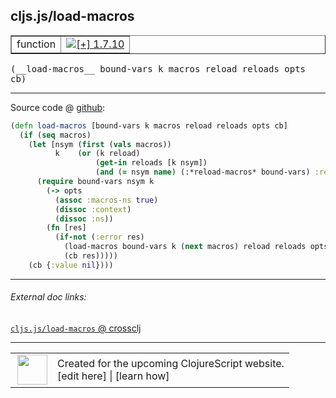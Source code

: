 ## cljs.js/load-macros



 <table border="1">
<tr>
<td>function</td>
<td><a href="https://github.com/cljsinfo/cljs-api-docs/tree/1.7.10"><img valign="middle" alt="[+] 1.7.10" title="Added in 1.7.10" src="https://img.shields.io/badge/+-1.7.10-lightgrey.svg"></a> </td>
</tr>
</table>


 <samp>
(__load-macros__ bound-vars k macros reload reloads opts cb)<br>
</samp>

---







Source code @ [github](https://github.com/clojure/clojurescript/blob/r1.7.10/src/main/cljs/cljs/js.cljs#L300-L315):

```clj
(defn load-macros [bound-vars k macros reload reloads opts cb]
  (if (seq macros)
    (let [nsym (first (vals macros))
          k    (or (k reload)
                   (get-in reloads [k nsym])
                   (and (= nsym name) (:*reload-macros* bound-vars) :reload))]
      (require bound-vars nsym k
        (-> opts
          (assoc :macros-ns true)
          (dissoc :context)
          (dissoc :ns))
        (fn [res]
          (if-not (:error res)
            (load-macros bound-vars k (next macros) reload reloads opts cb)
            (cb res)))))
    (cb {:value nil})))
```

<!--
Repo - tag - source tree - lines:

 <pre>
clojurescript @ r1.7.10
└── src
    └── main
        └── cljs
            └── cljs
                └── <ins>[js.cljs:300-315](https://github.com/clojure/clojurescript/blob/r1.7.10/src/main/cljs/cljs/js.cljs#L300-L315)</ins>
</pre>

-->

---



###### External doc links:

[`cljs.js/load-macros` @ crossclj](http://crossclj.info/fun/cljs.js.cljs/load-macros.html)<br>

---

 <table>
<tr><td>
<img valign="middle" align="right" width="48px" src="http://i.imgur.com/Hi20huC.png">
</td><td>
Created for the upcoming ClojureScript website.<br>
[edit here] | [learn how]
</td></tr></table>

[edit here]:https://github.com/cljsinfo/cljs-api-docs/blob/master/cljsdoc/cljs.js/load-macros.cljsdoc
[learn how]:https://github.com/cljsinfo/cljs-api-docs/wiki/cljsdoc-files

<!--

This information was too distracting to show to readers, but I'll leave it
commented here since it is helpful to:

- pretty-print the data used to generate this document
- and show how to retrieve that data



The API data for this symbol:

```clj
{:ns "cljs.js",
 :name "load-macros",
 :type "function",
 :signature ["[bound-vars k macros reload reloads opts cb]"],
 :source {:code "(defn load-macros [bound-vars k macros reload reloads opts cb]\n  (if (seq macros)\n    (let [nsym (first (vals macros))\n          k    (or (k reload)\n                   (get-in reloads [k nsym])\n                   (and (= nsym name) (:*reload-macros* bound-vars) :reload))]\n      (require bound-vars nsym k\n        (-> opts\n          (assoc :macros-ns true)\n          (dissoc :context)\n          (dissoc :ns))\n        (fn [res]\n          (if-not (:error res)\n            (load-macros bound-vars k (next macros) reload reloads opts cb)\n            (cb res)))))\n    (cb {:value nil})))",
          :title "Source code",
          :repo "clojurescript",
          :tag "r1.7.10",
          :filename "src/main/cljs/cljs/js.cljs",
          :lines [300 315]},
 :full-name "cljs.js/load-macros",
 :full-name-encode "cljs.js/load-macros",
 :history [["+" "1.7.10"]]}

```

Retrieve the API data for this symbol:

```clj
;; from Clojure REPL
(require '[clojure.edn :as edn])
(-> (slurp "https://raw.githubusercontent.com/cljsinfo/cljs-api-docs/catalog/cljs-api.edn")
    (edn/read-string)
    (get-in [:symbols "cljs.js/load-macros"]))
```

-->
